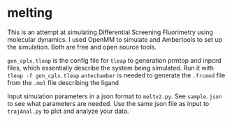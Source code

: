 # melting

This is an attempt at simulating Differential Screening Fluorimetry using molecular dynamics. I used OpenMM to simulate and Ambertools to set up the simulation. Both are free and open source tools. 

`gen_cplx.tleap` is the config file for `tleap` to generation prmtop and inpcrd files, which essentially describe the system being simulated. Run it with `tleap -f gen_cplx.tleap`
`antechamber` is needed to generate the `.frcmod` file from the `.mol` file describing the ligand

Input simulation parameters in a json format to `meltv2.py`. See `sample.json` to see what parameters are needed.
Use the same json file as input to `trajAnal.py` to plot and analyze your data. 
